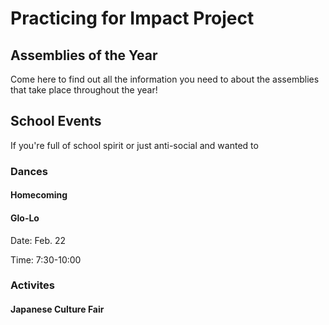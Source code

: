 <!DOCTYPE html>
<html>
  <head></head>
  <body>
    <h1>Practicing for Impact Project</h1>
    <h2>Assemblies of the Year</h2>
    <p>Come here to find out all the information you need to about the assemblies that take place throughout the year!</p>
    <h2>School Events</h2>
    <p>If you're full of school spirit or just anti-social and wanted to</p>
    <h3>Dances</h3>
    <h4>Homecoming</h4>
    <h4>Glo-Lo</h4>
      <p>Date: Feb. 22</p>
      <p>Time: 7:30-10:00</p>
    <h3>Activites</h3>
    <h4>Japanese Culture Fair</h4>








  </body>
</html>
